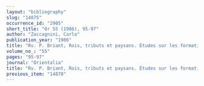 ```yaml
---
layout: "bibliography"
slug: "14875"
occurrence_id: "2905"
short_title: "Or 55 (1986), 95-97"
author: "Zaccagnini, Carlo"
publication_year: "1986"
title: "Rv. P. Briant, Rois, tributs et paysans. Ètudes sur les formations tributaires du Moyen-Orient ancien"
volume_no_: "55"
pages: "95-97"
journal: "Orientalia"
title: "Rv. P. Briant, Rois, tributs et paysans. Ètudes sur les formations tributaires du Moyen-Orient ancien"
previous_item: "14878"
---
```

